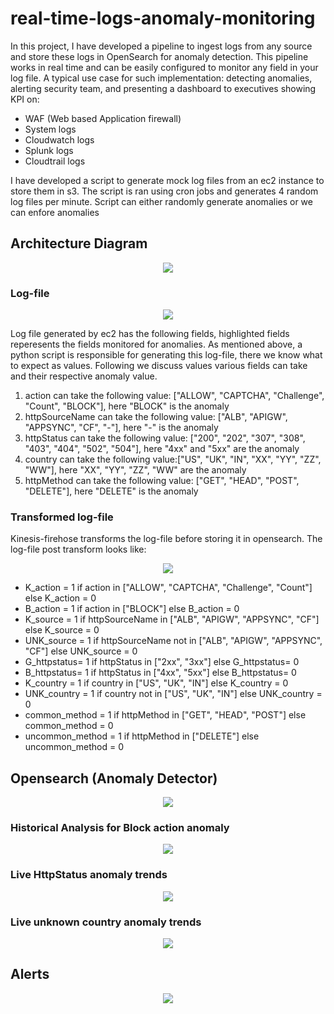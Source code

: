 # real-time-logs-anomaly-monitoring

In this project, I have developed a pipeline to ingest logs from any source and store these logs in OpenSearch for anomaly detection. This pipeline works in real time and can be easily configured to monitor any field in your log file. A typical use case for such implementation: detecting anomalies, alerting security team, and presenting a dashboard to executives showing KPI on:
- WAF  (Web based Application firewall)
- System logs 
- Cloudwatch logs
- Splunk logs
- Cloudtrail logs

I have developed a script to generate mock log files from an ec2 instance to store them in s3. The script is ran using cron jobs and generates 4 random log files per minute. Script can either randomly generate anomalies or we can enfore anomalies 

## Architecture Diagram

<p align="center">
  <img src="https://user-images.githubusercontent.com/50113394/205931500-d517c308-44cc-452a-9eea-87f68a3bc0bf.png" />
</p>

### Log-file

<p align="center">
  <img src="https://user-images.githubusercontent.com/50113394/205931955-30378f62-8406-4590-a623-6d44e998d98b.png" />
</p>

Log file generated by ec2 has the following fields, highlighted fields reperesents the fields monitored for anomalies. As mentioned above, a python script is responsible for generating this log-file, there we know what to expect as values. Following we discuss  values various fields can take and their respective anomaly value. 

1. action can take the following value: ["ALLOW", "CAPTCHA", "Challenge", "Count", "BLOCK"], here "BLOCK" is the anomaly
2. httpSourceName  can take the following value: ["ALB", "APIGW", "APPSYNC", "CF", "-"], here "-" is the anomaly
3. httpStatus can take the following value: ["200", "202", "307", "308", "403", "404", "502", "504"], here "4xx" and "5xx" are the anomaly
4. country can take the following value:["US", "UK", "IN", "XX", "YY", "ZZ", "WW"], here "XX", "YY", "ZZ", "WW" are the anomaly
5. httpMethod can take the following value: ["GET", "HEAD", "POST", "DELETE"], here "DELETE" is the anomaly

### Transformed log-file

Kinesis-firehose transforms the log-file before storing it in opensearch. The log-file post transform looks like:

<p align="center">
  <img src="https://user-images.githubusercontent.com/50113394/205932033-2555f28f-2489-4235-b1cc-a31efb406dbd.png" />
</p>

- K_action = 1 if action in ["ALLOW", "CAPTCHA", "Challenge", "Count"] else K_action = 0
- B_action = 1 if action in ["BLOCK"] else B_action = 0
- K_source = 1 if httpSourceName in ["ALB", "APIGW", "APPSYNC", "CF"] else K_source = 0
- UNK_source = 1 if httpSourceName not in ["ALB", "APIGW", "APPSYNC", "CF"] else UNK_source = 0
- G_httpstatus= 1 if httpStatus in ["2xx", "3xx"] else G_httpstatus= 0
- B_httpstatus= 1 if httpStatus in ["4xx", "5xx"] else B_httpstatus= 0
- K_country = 1 if country in ["US", "UK", "IN"] else K_country = 0
- UNK_country = 1 if country not in ["US", "UK", "IN"] else UNK_country = 0
- common_method = 1 if httpMethod in ["GET", "HEAD", "POST"] else common_method = 0
- uncommon_method = 1 if httpMethod in ["DELETE"] else uncommon_method = 0

## Opensearch (Anomaly Detector)
<p align="center">
  <img src="https://user-images.githubusercontent.com/50113394/205932269-c532b38c-8d36-4fce-af01-03e16bec4ff9.png" />
</p>

### Historical Analysis for Block action anomaly
<p align="center">
  <img src="https://user-images.githubusercontent.com/50113394/205932373-02caf58c-5f1a-4989-bd5d-e7916ea265c3.png" />
</p>

### Live HttpStatus anomaly trends
<p align="center">
  <img src="https://user-images.githubusercontent.com/50113394/205932511-e836e3af-e4f9-4431-9d32-a1bc0a54ed1c.png" />
</p>

### Live unknown country anomaly trends
<p align="center">
  <img src="https://user-images.githubusercontent.com/50113394/205932549-ce7a4355-404f-4f83-af15-fe6ffe266383.png" />
</p>

## Alerts
<p align="center">
  <img src="https://user-images.githubusercontent.com/50113394/205932637-86733e64-5ad2-4d7a-be75-67b32ba5ec33.png" />
</p>
